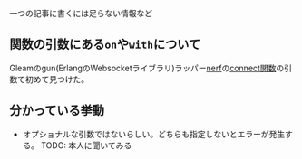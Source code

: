 一つの記事に書くには足らない情報など

## 関数の引数にある`on`や`with`について

Gleamのgun(ErlangのWebsocketライブラリ)ラッパー[nerf](https://hexdocs.pm/nerf/nerf/websocket.html)の[connect関数](https://hexdocs.pm/nerf/nerf/websocket.html#connect)の引数で初めて見つけた。

## 分かっている挙動
- オプショナルな引数ではないらしい。どちらも指定しないとエラーが発生する。
TODO: 本人に聞いてみる